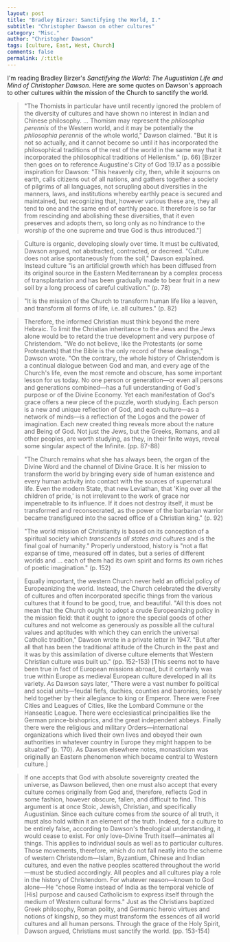```yaml
---
layout: post
title: "Bradley Birzer: Sanctifying the World, I."
subtitle: "Christopher Dawson on other cultures"
category: "Misc."
author: "Christopher Dawson"
tags: [culture, East, West, Church]
comments: false
permalink: /:title
---
```


I'm reading Bradley Birzer's *Sanctifying the World: The Augustinian Life and Mind of Christopher Dawson*. Here are some quotes on Dawson's approach to other cultures within the mission of the Church to sanctify the world.

> "The Thomists in particular have until recently ignored the problem of the diversity of cultures and have shown no interest in Indian and Chinese philosophy. ... Thomism may represent the *philosophia perennis* of the Western world, and it may be potentially the *philosophia perennis* of the whole world," Dawson claimed. "But it is not so actually, and it cannot become so until it has incorporated the philosophical traditions of the rest of the world in the same way that it incorporated the philosophical traditions of Hellenism." (p. 66) [Birzer then goes on to reference Augustine's City of God 19.17 as a possible inspiration for Dawson: "This heavenly city, then, while it sojourns on earth, calls citizens out of all nations, and gathers together a society of pilgrims of all languages, not scrupling about diversities in the manners, laws, and institutions whereby earthly peace is secured and maintained, but recognizing that, however various these are, they all tend to one and the same end of earthly peace.  It therefore is so far from rescinding and abolishing these diversities, that it even preserves and adopts them, so long only as no hindrance to the worship of the one supreme and true God is thus introduced."]

> Culture is organic, developing slowly over time. It must be cultivated, Dawson argued, not abstracted, contracted, or decreed. "Culture does not arise spontaneously from the soil," Dawson explained. Instead culture "is an artificial growth which has been diffused from its original source in the Eastern Mediterranean by a complex process of transplantation and has been gradually made to bear fruit in a new soil by a long process of careful cultivation." (p. 78)

> "It is the mission of the Church to transform human life like a leaven, and transform all forms of life, i.e. all cultures." (p. 82)

> Therefore, the informed Christian must think beyond the mere Hebraic. To limit the Christian inheritance to the Jews and the Jews alone would be to retard the true development and very purpose of Christendom. "We do not believe, like the Protestants (or some Protestants) that the Bible is the only record of these dealings," Dawson wrote. "On the contrary, the whole history of Christendom is a continual dialogue between God and man, and every age of the Church's life, even the most remote and obscure, has some important lesson for us today. No one person or generation—or even all persons and generations combined—has a full understanding of God's purpose or of the Divine Economy. Yet each manifestation of God's grace offers a new piece of the puzzle, worth studying. Each person is a new and unique reflection of God, and each culture—as a network of minds—is a reflection of the Logos and the power of imagination. Each new created thing reveals more about the nature and Being of God. Not just the Jews, but the Greeks, Romans, and all other peoples, are worth studying, as they, in their finite ways, reveal some singular aspect of the Infinite. (pp. 87-88)

> "The Church remains what she has always been, the organ of the Divine Word and the channel of Divine Grace. It is her mission to transform the world by bringing every side of human existence and every human activity into contact with the sources of supernatural life. Even the modern State, that new Leviathan, that 'King over all the children of pride,' is not irrelevant to the work of grace nor impenetrable to its influence. If it does not destroy itself, it must be transformed and reconsecrated, as the power of the barbarian warrior became transfigured into the sacred office of a Christian king." (p. 92)

> "The world mission of Christianity is based on its conception of a spiritual society which *transcends all states and cultures* and is the final goal of humanity." Properly understood, history is "not a flat expanse of time, measured off in dates, but a series of different worlds and ... each of them had its own spirit and forms its own riches of poetic imagination." (p. 152)

> Equally important, the western Church never held an official policy of Europeanizing the world. Instead, the Church celebrated the diversity of cultures and often incorporated specific things from the various cultures that it found to be good, true, and beautiful. "All this does not mean that the Church ought to adopt a crude Europeanizing policy in the mission field: that it ought to ignore the special goods of other cultures and not welcome as generously as possible all the cultural values and aptitudes with which they can enrich the universal Catholic tradition," Dawson wrote in a private letter in 1947. "But after all that has been the traditional attitude of the Church in the past and it was by this assimilation of diverse culture elements that Western Christian culture was built up." (pp. 152-153) [This seems not to have been true in fact of European missions abroad, but it certainly was true within Europe as medieval European culture developed in all its variety. As Dawson says later, "There were a vast number fo political and social units—feudal fiefs, duchies, counties and baronies, loosely held together by their allegiance to king or Emperor. There were Free Cities and Leagues of Cities, like the Lombard Commune or the Hanseatic League. There were ecclesiastical principalities like the German prince-bishoprics, and the great independent abbeys. Finally there were the religious and military Orders—international organizations which lived their own lives and obeyed their own authorities in whatever country in Europe they might happen to be situated" (p. 170). As Dawson elsewhere notes, monasticism was originally an Eastern phenomenon which became central to Western culture.]

> If one accepts that God with absolute sovereignty created the universe, as Dawson believed, then one must also accept that every culture comes originally from God and, therefore, reflects God in some fashion, however obscure, fallen, and difficult to find. This argument is at once Stoic, Jewish, Christian, and specifically Augustinian. Since each culture comes from *the* source of all truth, it must also hold within it an element of the truth. Indeed, for a culture to be entirely false, according to Dawson's theological understanding, it would cease to exist. For only love–Divine Truth itself—animates all things. This applies to individual souls as well as to particular cultures. Those movements, therefore, which do not fall neatly into the scheme of western Christendom—Islam, Byzantium, Chinese and Indian cultures, and even the native peoples scattered throughout the world—must be studied accordingly. All peoples and all cultures play a role in the history of Christendom. For whatever reason—known to God alone—He "chose Rome instead of India as the temporal vehicle of [His] purpose and caused Catholicism to express itself through the medium of Western cultural forms." Just as the Christians baptized Greek philosophy, Roman polity, and Germanic heroic virtues and notions of kingship, so they must transform the essences of all world cultures and all human persons. Through the grace of the Holy Spirit, Dawson argued, Christians must sanctify the world. (pp. 153-154)